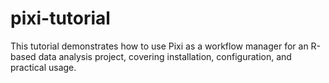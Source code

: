 # pixi-tutorial
This tutorial demonstrates how to use Pixi as a workflow manager for an R-based data analysis project, covering installation, configuration, and practical usage.

